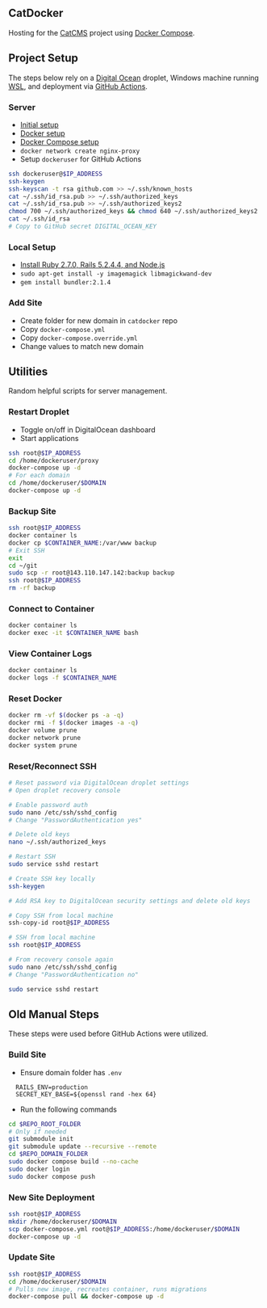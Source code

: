 ## CatDocker
Hosting for the [CatCMS](https://github.com/dyersituations/catcms) project using [Docker Compose](https://docs.docker.com/compose/).

## Project Setup
The steps below rely on a [Digital Ocean](https://www.digitalocean.com) droplet, Windows machine running [WSL](https://learn.microsoft.com/en-us/windows/wsl/), and deployment via [GitHub Actions](https://github.com/features/actions).

### Server
- [Initial setup](https://www.digitalocean.com/community/tutorials/initial-server-setup-with-ubuntu-20-04)
- [Docker setup](https://www.digitalocean.com/community/tutorials/how-to-install-and-use-docker-on-ubuntu-20-04)
- [Docker Compose setup](https://www.digitalocean.com/community/tutorials/how-to-install-docker-compose-on-ubuntu-20-04-quickstart)
- `docker network create nginx-proxy`
- Setup `dockeruser` for GitHub Actions

```bash
ssh dockeruser@$IP_ADDRESS
ssh-keygen
ssh-keyscan -t rsa github.com >> ~/.ssh/known_hosts
cat ~/.ssh/id_rsa.pub >> ~/.ssh/authorized_keys
cat ~/.ssh/id_rsa.pub >> ~/.ssh/authorized_keys2
chmod 700 ~/.ssh/authorized_keys && chmod 640 ~/.ssh/authorized_keys2
cat ~/.ssh/id_rsa
# Copy to GitHub secret DIGITAL_OCEAN_KEY
```

### Local Setup
- [Install Ruby 2.7.0, Rails 5.2.4.4, and Node.js](https://gorails.com/setup)
- `sudo apt-get install -y imagemagick libmagickwand-dev`
- `gem install bundler:2.1.4`

### Add Site
- Create folder for new domain in `catdocker` repo
- Copy `docker-compose.yml`
- Copy `docker-compose.override.yml`
- Change values to match new domain
 
## Utilities
Random helpful scripts for server management.

### Restart Droplet
- Toggle on/off in DigitalOcean dashboard
- Start applications
```bash
ssh root@$IP_ADDRESS
cd /home/dockeruser/proxy
docker-compose up -d
# For each domain
cd /home/dockeruser/$DOMAIN
docker-compose up -d
```

### Backup Site
```bash
ssh root@$IP_ADDRESS
docker container ls
docker cp $CONTAINER_NAME:/var/www backup
# Exit SSH
exit
cd ~/git
sudo scp -r root@143.110.147.142:backup backup
ssh root@$IP_ADDRESS
rm -rf backup
```

### Connect to Container
```bash
docker container ls
docker exec -it $CONTAINER_NAME bash
```

### View Container Logs
```bash
docker container ls
docker logs -f $CONTAINER_NAME
```

### Reset Docker
```bash
docker rm -vf $(docker ps -a -q)
docker rmi -f $(docker images -a -q)
docker volume prune
docker network prune
docker system prune
```

### Reset/Reconnect SSH
```bash
# Reset password via DigitalOcean droplet settings
# Open droplet recovery console

# Enable password auth
sudo nano /etc/ssh/sshd_config
# Change "PasswordAuthentication yes"

# Delete old keys
nano ~/.ssh/authorized_keys

# Restart SSH
sudo service sshd restart

# Create SSH key locally
ssh-keygen

# Add RSA key to DigitalOcean security settings and delete old keys

# Copy SSH from local machine
ssh-copy-id root@$IP_ADDRESS

# SSH from local machine
ssh root@$IP_ADDRESS

# From recovery console again
sudo nano /etc/ssh/sshd_config
# Change "PasswordAuthentication no"

sudo service sshd restart
```

## Old Manual Steps
These steps were used before GitHub Actions were utilized.

### Build Site
- Ensure domain folder has `.env`

```
  RAILS_ENV=production
  SECRET_KEY_BASE=${openssl rand -hex 64}
```

- Run the following commands

```bash
cd $REPO_ROOT_FOLDER
# Only if needed
git submodule init
git submodule update --recursive --remote
cd $REPO_DOMAIN_FOLDER
sudo docker compose build --no-cache
sudo docker login
sudo docker compose push
```

### New Site Deployment
```bash
ssh root@$IP_ADDRESS
mkdir /home/dockeruser/$DOMAIN
scp docker-compose.yml root@$IP_ADDRESS:/home/dockeruser/$DOMAIN
docker-compose up -d
```

### Update Site
```bash
ssh root@$IP_ADDRESS
cd /home/dockeruser/$DOMAIN
# Pulls new image, recreates container, runs migrations
docker-compose pull && docker-compose up -d
```

